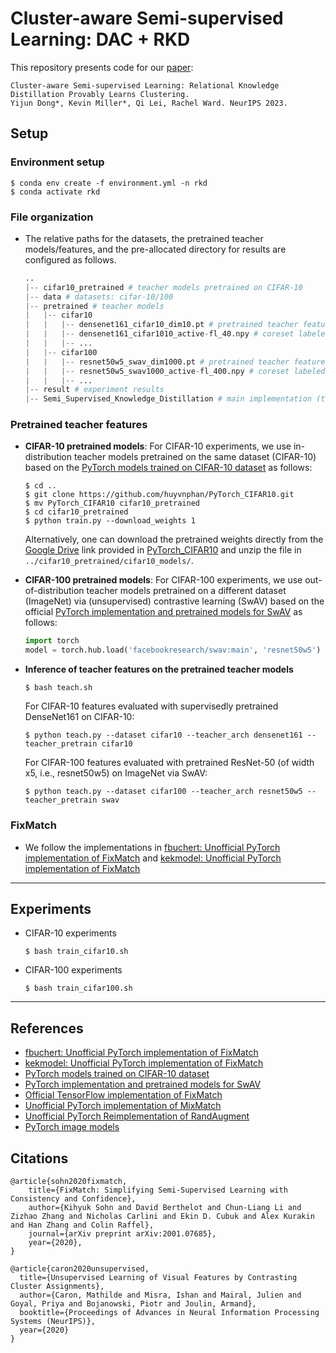 # Cluster-aware Semi-supervised Learning: DAC + RKD

This repository presents code for our [paper](https://arxiv.org/abs/2307.11030):
```
Cluster-aware Semi-supervised Learning: Relational Knowledge Distillation Provably Learns Clustering.
Yijun Dong*, Kevin Miller*, Qi Lei, Rachel Ward. NeurIPS 2023.
```

## Setup

### Environment setup
```
$ conda env create -f environment.yml -n rkd
$ conda activate rkd
```

### File organization
- The relative paths for the datasets, the pretrained teacher models/features, and the pre-allocated directory for results are configured as follows.
    ```python
    ..
    |-- cifar10_pretrained # teacher models pretrained on CIFAR-10 
    |-- data # datasets: cifar-10/100
    |-- pretrained # teacher models
    |   |-- cifar10
    |   |   |-- densenet161_cifar10_dim10.pt # pretrained teacher features
    |   |   |-- densenet161_cifar1010_active-fl_40.npy # coreset labeled samples selected via StochasticGreedy
    |   |   |-- ...
    |   |-- cifar100
    |   |   |-- resnet50w5_swav_dim1000.pt # pretrained teacher features
    |   |   |-- resnet50w5_swav1000_active-fl_400.npy # coreset labeled samples selected via StochasticGreedy
    |   |   |-- ...
    |-- result # experiment results
    |-- Semi_Supervised_Knowledge_Distillation # main implementation (this repo)
    ```

### Pretrained teacher features
- **CIFAR-10 pretrained models**:
    For CIFAR-10 experiments, we use in-distribution teacher models pretrained on the same dataset (CIFAR-10) based on the [PyTorch models trained on CIFAR-10 dataset](https://github.com/huyvnphan/PyTorch_CIFAR10.git) as follows:
    ```
    $ cd ..
    $ git clone https://github.com/huyvnphan/PyTorch_CIFAR10.git
    $ mv PyTorch_CIFAR10 cifar10_pretrained
    $ cd cifar10_pretrained
    $ python train.py --download_weights 1
    ```
    Alternatively, one can download the pretrained weights directly from the [Google Drive](https://drive.google.com/file/d/17fmN8eQdLpq2jIMQ_X0IXDPXfI9oVWgq/view) link provided in [PyTorch_CIFAR10](https://github/huyvnphan/PyTorch_CIFAR10) and unzip the file in `../cifar10_pretrained/cifar10_models/`.

- **CIFAR-100 pretrained models**: 
    For CIFAR-100 experiments, we use out-of-distribution teacher models pretrained on a different dataset (ImageNet) via (unsupervised) contrastive learning (SwAV) based on the official [PyTorch implementation and pretrained models for SwAV](https://github.com/facebookresearch/swav) as follows:
    ```python
    import torch
    model = torch.hub.load('facebookresearch/swav:main', 'resnet50w5')
    ```

- **Inference of teacher features on the pretrained teacher models**
    ```
    $ bash teach.sh
    ```
    For CIFAR-10 features evaluated with supervisedly pretrained DenseNet161 on CIFAR-10:
    ```
    $ python teach.py --dataset cifar10 --teacher_arch densenet161 --teacher_pretrain cifar10
    ```
    For CIFAR-100 features evaluated with pretrained ResNet-50 (of width x5, i.e., resnet50w5) on ImageNet via SwAV:
    ```
    $ python teach.py --dataset cifar100 --teacher_arch resnet50w5 --teacher_pretrain swav
    ```

### FixMatch
- We follow the implementations in [fbuchert: Unofficial PyTorch implementation of FixMatch](https://github.com/fbuchert/fixmatch-pytorch) and [kekmodel: Unofficial PyTorch implementation of FixMatch](https://github/kekmodel/FixMatch-pytorch)

----------------

## Experiments
- CIFAR-10 experiments
    ```
    $ bash train_cifar10.sh
    ```
- CIFAR-100 experiments
    ```
    $ bash train_cifar100.sh
    ```

----------------

## References
- [fbuchert: Unofficial PyTorch implementation of FixMatch](https://github.com/fbuchert/fixmatch-pytorch)
- [kekmodel: Unofficial PyTorch implementation of FixMatch](https://github/kekmodel/FixMatch-pytorch)
- [PyTorch models trained on CIFAR-10 dataset](https://github.com/huyvnphan/PyTorch_CIFAR10.git) 
- [PyTorch implementation and pretrained models for SwAV](https://github.com/facebookresearch/swav)
- [Official TensorFlow implementation of FixMatch](https://github.com/google-research/fixmatch)
- [Unofficial PyTorch implementation of MixMatch](https://github.com/YU1ut/MixMatch-pytorch)
- [Unofficial PyTorch Reimplementation of RandAugment](https://github.com/ildoonet/pytorch-randaugment)
- [PyTorch image models](https://github.com/rwightman/pytorch-image-models)

## Citations
```
@article{sohn2020fixmatch,
    title={FixMatch: Simplifying Semi-Supervised Learning with Consistency and Confidence},
    author={Kihyuk Sohn and David Berthelot and Chun-Liang Li and Zizhao Zhang and Nicholas Carlini and Ekin D. Cubuk and Alex Kurakin and Han Zhang and Colin Raffel},
    journal={arXiv preprint arXiv:2001.07685},
    year={2020},
}

@article{caron2020unsupervised,
  title={Unsupervised Learning of Visual Features by Contrasting Cluster Assignments},
  author={Caron, Mathilde and Misra, Ishan and Mairal, Julien and Goyal, Priya and Bojanowski, Piotr and Joulin, Armand},
  booktitle={Proceedings of Advances in Neural Information Processing Systems (NeurIPS)},
  year={2020}
}
```
